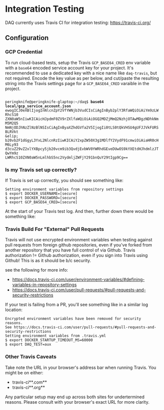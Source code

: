 # Integration Testing

DAQ currently uses Travis CI for integration testing: https://travis-ci.org/

## Configuration

### GCP Credential

To run cloud-based tests, setup the Travis `GCP_BASE64_CRED` env variable with a `base64` encoded
service account key for your project. It's recommended to use a dedicated key with a nice name
like `daq-travis`, but not required. Encode the key value as per below, and cut/paste the
resulting string into the Travis settings page for a `GCP_BASE64_CRED` varaible in the project.

<code>
peringknife@peringknife-glaptop:~/daq$ <b>base64 local/gcp_service_account.json</b>
ewogICJ0eXBlIjogInNlcnZpY2VfYWNjb3VudCIsCiAgInByb2plY3RfaWQiOiAiYm9zLWRhcS10
ZXN0aW5nIiwKICAicHJpdmF0ZV9rZXlfaWQiOiAiOGQ2MDZjMmQ2NzhjOTAwMDgzNDhkNmM5M2Q5
NmNjODJhNzZlNzBlNSIsCiAgInByaXZhdGVfa2V5IjogIi0tLS0tQkVHSU4gUFJJVkFURSBLRVkt
&elip;
b20vb2F1dGgyL3YxL2NlcnRzIiwKICAiY2xpZW50X3g1MDlfY2VydF91cmwiOiAiaHR0cHM6Ly93
d3cuZ29vZ2xlYXBpcy5jb20vcm9ib3QvdjEvbWV0YWRhdGEveDUwOS9kYXEtdHJhdmlzJTQwYm9z
LWRhcS10ZXN0aW5nLmlhbS5nc2VydmljZWFjY291bnQuY29tIgp9Cg==
</code>

### Is my Travis set up correctly?

If Travis is set up correctly, you should see something like:

```
Setting environment variables from repository settings
$ export DOCKER_USERNAME=[secure]
$ export DOCKER_PASSWORD=[secure]
$ export GCP_BASE64_CRED=[secure]
```

At the start of your Travis test log. And then, further down there would be something like:


### Travis Build For "External" Pull Requests

Travis will not use encrypted environment variables when testing against pull requests
from foreign github repositories, even if you've forked from another repository that you
have full control of via Github. Travis authorization != Github authorization, even if
you sign into Travis using Github! This is as it should be b/c security.

see the following for more info:

- https://docs.travis-ci.com/user/environment-variables/#defining-variables-in-repository-settings
- https://docs.travis-ci.com/user/pull-requests/#pull-requests-and-security-restrictions

If your test is failing from a PR, you'll see something like in a similar log location:

```
Encrypted environment variables have been removed for security reasons.
See https://docs.travis-ci.com/user/pull-requests/#pull-requests-and-security-restrictions
Setting environment variables from .travis.yml
$ export DOCKER_STARTUP_TIMEOUT_MS=60000
$ export DAQ_TEST=aux
```

### Other Travis Caveats

Take note the URL in your browser's address bar when running Travis. You might be on either:

- travis-ci**.com**
- travis-ci**.org**

Any particular setup may end up across both sites for undertermined reasons. Please consult with
your browser's exact URL for more clarity.
